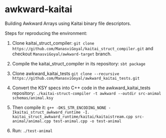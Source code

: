 # awkward-kaitai
Building Awkward Arrays using Kaitai binary file descriptors.

Steps for reproducing the environment:

1. Clone kaitai_struct_compiler: `git clone https://github.com/ManasviGoyal/kaitai_struct_compiler.git` and checkout `ManasviGoyal/awkward-target` branch.

2. Compile the kaitai_struct_compiler in its repository: `sbt package`

3. Clone awkward_kaitai_tests `git clone --recursive https://github.com/ManasviGoyal/awkward_kaitai_tests.git`

4. Convert the KSY specs into C++ code in the awkward_kaitai_tests repository: `./kaitai-struct-compiler -t awkward --outdir src-animal schemas/animal.ksy`

5. Then compile it: `g++ -DKS_STR_ENCODING_NONE -Ikaitai_struct_awkward_runtime -I. kaitai_struct_awkward_runtime/kaitai/kaitaistream.cpp src-animal/animal.cpp test-animal.cpp -o test-animal`

6. Run: `./test-animal`